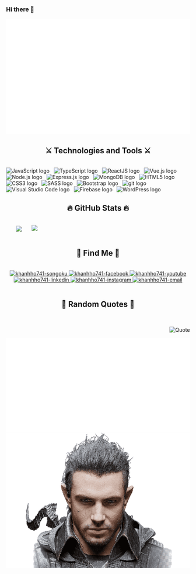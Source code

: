 ### Hi there 👋

<!--
**khanhho741/khanhho741** is a ✨ _special_ ✨ repository because its `README.md` (this file) appears on your GitHub profile.
assssssssssss
Here are some ideas to get you started:

- 🔭 I’m currently working on ...
- 🌱 I’m currently learning ...
- 👯 I’m looking to collaborate on ...
- 🤔 I’m looking for help with ...
- 💬 Ask me about ...
- 📫 How to reach me: ...
- 😄 Pronouns: ...
- ⚡ Fun fact: ...
-->

<!-- khanhho741 -->
<a href="#" target="_blank">
  <img src="svg/khanhho741.svg" width="1200" alt="Click to see the source" />
</a>

<h2 align="center">⚔️ Technologies and Tools ⚔️</h2>
<br>
<!-- https://simpleicons.org/ -->
<span><img src="https://img.shields.io/badge/JavaScript-282C34?logo=javascript&logoColor=F7DF1E" alt="JavaScript logo" title="JavaScript" height="25" /></span>
&nbsp;
<span><img src="https://img.shields.io/badge/TypeScript-282C34?logo=typescript&logoColor=3178C6" alt="TypeScript logo" title="TypeScript" height="25" /></span>
&nbsp;
<span><img src="https://img.shields.io/badge/ReactJS-282C34?logo=react&logoColor=61DAFB" alt="ReactJS logo" title="ReactJS" height="25" /></span>
&nbsp;
<span><img src="https://img.shields.io/badge/Vue.js-282C34?logo=vue.js&logoColor=4FC08D" alt="Vue.js logo" title="Vue.js" height="25" /></span>
&nbsp;
<span><img src="https://img.shields.io/badge/Node.js-282C34?logo=node.js&logoColor=00F200" alt="Node.js logo" title="Node.js" height="25" /></span>
&nbsp;
<span><img src="https://img.shields.io/badge/Express-282C34?logo=express&logoColor=FFFFFF" alt="Express.js logo" title="Express.js" height="25" /></span>
&nbsp;
<span><img src="https://img.shields.io/badge/MongoDB-282C34?logo=mongodb&logoColor=47A248" alt="MongoDB logo" title="MongoDB" height="25" /></span>
&nbsp;
<span><img src="https://img.shields.io/badge/HTML5-282C34?logo=html5&logoColor=E34F26" alt="HTML5 logo" title="HTML5" height="25" /></span>
&nbsp;
<span><img src="https://img.shields.io/badge/CSS3-282C34?logo=css3&logoColor=1572B6" alt="CSS3 logo" title="CSS3" height="25" /></span>
&nbsp;
<span><img src="https://img.shields.io/badge/Sass-282C34?logo=sass&logoColor=CC6699" alt="SASS logo" title="SASS" height="25" /></span>
&nbsp;
<span><img src="https://img.shields.io/badge/Bootstrap-282C34?logo=bootstrap&logoColor=7952B3" alt="Bootstrap logo" title="Bootstrap" height="25" /></span>
&nbsp;
<span><img src="https://img.shields.io/badge/git-282C34?logo=git&logoColor=F05032" alt="git logo" title="git" height="25" /></span>
&nbsp;
<span><img src="https://img.shields.io/badge/VS%20Code-282C34?logo=visual-studio-code&logoColor=007ACC" alt="Visual Studio Code logo" title="Visual Studio Code" height="25" /></span>
&nbsp;
<span><img src="https://img.shields.io/badge/Firebase-282C34?logo=firebase&logoColor=FFCA28" alt="Firebase logo" title="Firebase" height="25" /></span>
&nbsp;
<span><img src="https://img.shields.io/badge/WordPress-282C34?logo=wordPress&logoColor=21759B" alt="WordPress logo" title="WordPress" height="25" /></span>
&nbsp;

<br>

<h2 align="center">🔥 GitHub Stats 🔥</h2>
<!-- https://github.com/anuraghazra/github-readme-stats -->
<br>
<div align=center>
  <a href="#" title="khanhho741">
    <img width="315" align="center" src="https://github-readme-stats.vercel.app/api/top-langs/?username=khanhho741&hide=c%23,powershell,Mathematica,Ruby,Objective-C,Objective-C%2b%2b,Cuda&title_color=61dafb&text_color=ffffff&icon_color=61dafb&bg_color=20232a&langs_count=8&layout=compact&border_color=61dafb&hide_border=true" />
  </a>
  <a href="#" title="khanhho741">
    <img align="right" width="434" src="https://github-readme-stats.vercel.app/api?username=khanhho741&show_icons=true&theme=react&border_color=61dafb&hide_border=true" />
  </a>
</div>

<br>

<h2 align="center">🤖  Find Me  🤖</h2>
<br>
<!-- https://icons8.com -->
<div align="center">
  <a href="https://twitter.com/khanhho741" target="blank">
    <img src="https://img.icons8.com/dusk/100/000000/son-goku.png" alt="khanhho741-songoku"/>
  </a>
  <a href="https://www.facebook.com/Narutocunung/" target="blank">
    <img src="https://img.icons8.com/bubbles/100/000000/facebook-new.png" alt="khanhho741-facebook" />
  </a>
  <a href="https://www.youtube.com/channel/UC7NwxvTUhlKll3OU4yLZ-GA" target="blank">
    <img src="https://img.icons8.com/bubbles/100/000000/youtube-squared.png" alt="khanhho741-youtube" />
  </a>
  <a href="https://www.linkedin.com/in/h%E1%BB%93-khanh-5678a9228/" target="blank">
    <img src="https://img.icons8.com/bubbles/100/000000/linkedin.png" alt="khanhho741-linkedin" />
  </a>
  <a href="https://www.instagram.com/khanhho741/" target="blank">
    <img src="https://img.icons8.com/bubbles/100/000000/instagram.png" alt="khanhho741-instagram" />
  </a>
  <a href="mailto:khanhho741@gmail.com" target="top">
    <img src="https://img.icons8.com/bubbles/100/000000/apple-mail.png" alt="khanhho741-email" />
  </a>
</div>

<br>

<h2 align="center">📑 Random Quotes 📑</h2>
<br>
<!-- https://github.com/shravan20/github-readme-quotes -->
<div align="right">

![Quote](https://github-readme-quotes.herokuapp.com/quote?theme=onedark&animation=default&layout=default&font=default)

</div>

<a href="#" target="_blank">
  <img src="svg/khanh741.svg" width="1200" alt="Click to see the source" />
</a> 

<a href="#" target="_blank">
  <img align="center" src="images/logo-khanhho741-transparent-bg-192x192.png"  alt="Nyx" />
</a>

